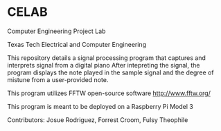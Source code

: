 # CELAB

Computer Engineering Project Lab

Texas Tech Electrical and Computer Engineering

This repository details a signal processing program that captures and interprets signal from a digital piano 
After intepreting the signal, the program displays the note played in the sample signal and the degree of mistune from a user-provided note.

This program utilizes FFTW open-source software http://www.fftw.org/

This program is meant to be deployed on a Raspberry Pi Model 3

Contributors:
Josue Rodriguez,
Forrest Croom,
Fulsy Theophile
